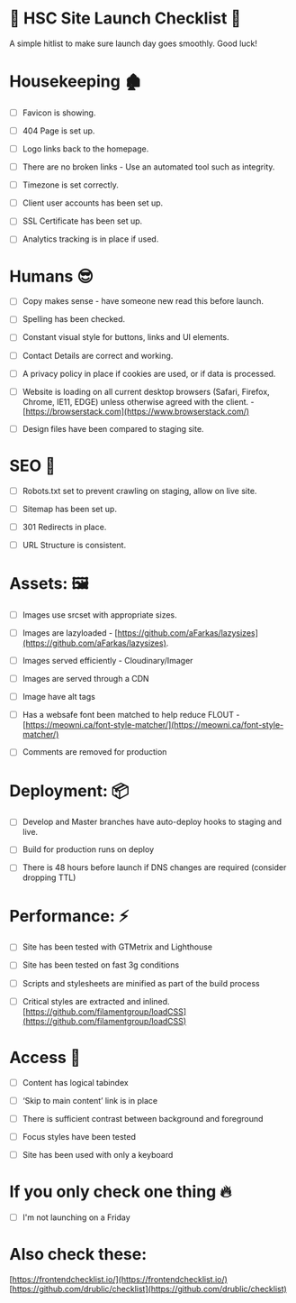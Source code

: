 
# 🚀 HSC Site Launch Checklist 🚀

A simple hitlist to make sure launch day goes smoothly. Good luck!


# Housekeeping 🏚

- [ ] Favicon is showing.
- [ ]   404 Page is set up.
- [ ]  Logo links back to the homepage.
- [ ]  There are no broken links - Use an automated tool such as integrity.
- [ ]  Timezone is set correctly.
- [ ]  Client user accounts has been set up.
- [ ]  SSL Certificate has been set up.
- [ ]  Analytics tracking is in place if used.



# Humans 😎

- [ ]  Copy makes sense - have someone new read this before launch.
- [ ]   Spelling has been checked.
- [ ]   Constant visual style for buttons, links and UI elements.
- [ ]  Contact Details are correct and working.
- [ ]   A privacy policy in place if cookies are used, or if data is processed.
- [ ]   Website is loading on all current desktop browsers  (Safari, Firefox, Chrome, IE11, EDGE) unless otherwise agreed with the client. - [https://browserstack.com](https://www.browserstack.com/)
- [ ]   Design files have been compared to staging site.



# SEO 🤖

- [ ]   Robots.txt set to prevent crawling on staging, allow on live site.
- [ ]   Sitemap has been set up.
- [ ]   301 Redirects in place.
- [ ]   URL Structure is consistent.



# Assets: 🖼

- [ ]    Images use srcset with appropriate sizes.
- [ ]   Images are lazyloaded - [https://github.com/aFarkas/lazysizes](https://github.com/aFarkas/lazysizes).
- [ ]  Images served efficiently - Cloudinary/Imager
- [ ]  Images are served through a CDN
- [ ]  Image have alt tags
- [ ]  Has a websafe font been matched to help reduce FLOUT - [https://meowni.ca/font-style-matcher/](https://meowni.ca/font-style-matcher/)
- [ ]   Comments are removed for production



# Deployment: 📦

- [ ]    Develop and Master branches have auto-deploy hooks to staging and live.
- [ ]   Build for production runs on deploy
- [ ]   There is 48 hours before launch if DNS changes are required  (consider dropping TTL)
  


# Performance: ️⚡

- [ ]   Site has been tested with GTMetrix and Lighthouse
- [ ]   Site has been tested on fast 3g conditions
- [ ]   Scripts and stylesheets are minified as part of the build process
- [ ]   Critical styles are extracted and inlined. [https://github.com/filamentgroup/loadCSS](https://github.com/filamentgroup/loadCSS)
 
 

# Access 🤘

- [ ]   Content has logical tabindex
- [ ]   ‘Skip to main content’ link is in place
- [ ]   There is sufficient contrast between background and foreground
- [ ]   Focus styles have been tested
- [ ]   Site has been used with only a keyboard



# If you only check one thing 🔥
- [ ]  I'm not launching on a Friday



# Also check these:
[https://frontendchecklist.io/](https://frontendchecklist.io/)  
[https://github.com/drublic/checklist](https://github.com/drublic/checklist)
